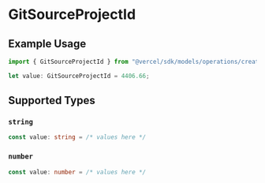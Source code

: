# GitSourceProjectId

## Example Usage

```typescript
import { GitSourceProjectId } from "@vercel/sdk/models/operations/createdeployment.js";

let value: GitSourceProjectId = 4406.66;
```

## Supported Types

### `string`

```typescript
const value: string = /* values here */
```

### `number`

```typescript
const value: number = /* values here */
```

